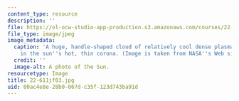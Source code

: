 ```yaml
---
content_type: resource
description: ''
file: https://ol-ocw-studio-app-production.s3.amazonaws.com/courses/22-611j-introduction-to-plasma-physics-i-fall-2003/00ac4e8e28b0067dc35f123d743ba91d_22-611jf03.jpg
file_type: image/jpeg
image_metadata:
  caption: 'A huge, handle-shaped cloud of relatively cool dense plasma suspended
    in the sun''s hot, thin corona. (Image is taken from NASA''s Web site: [http://www.nasa.gov](http://www.nasa.gov/).)'
  credit: ''
  image-alt: A photo of the Sun.
resourcetype: Image
title: 22-611jf03.jpg
uid: 00ac4e8e-28b0-067d-c35f-123d743ba91d
---
```

